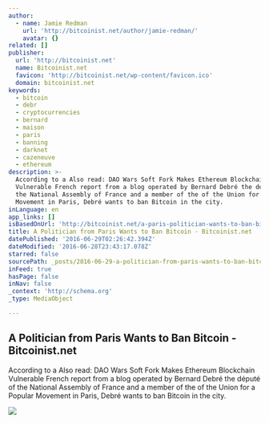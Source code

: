 ```yaml
---
author:
  - name: Jamie Redman
    url: 'http://bitcoinist.net/author/jamie-redman/'
    avatar: {}
related: []
publisher:
  url: 'http://bitcoinist.net'
  name: Bitcoinist.net
  favicon: 'http://bitcoinist.net/wp-content/favicon.ico'
  domain: bitcoinist.net
keywords:
  - bitcoin
  - debr
  - cryptocurrencies
  - bernard
  - maison
  - paris
  - banning
  - darknet
  - cazeneuve
  - ethereum
description: >-
  According to a Also read: DAO Wars Soft Fork Makes Ethereum Blockchain
  Vulnerable French report from a blog operated by Bernard Debré the député of
  the National Assembly of France and a member of the of the Union for a Popular
  Movement in Paris, Debré wants to ban Bitcoin in the city.
inLanguage: en
app_links: []
isBasedOnUrl: 'http://bitcoinist.net/a-paris-politician-wants-to-ban-bitcoin/'
title: A Politician from Paris Wants to Ban Bitcoin - Bitcoinist.net
datePublished: '2016-06-29T02:26:42.394Z'
dateModified: '2016-06-28T23:43:17.078Z'
starred: false
sourcePath: _posts/2016-06-29-a-politician-from-paris-wants-to-ban-bitcoin-bitcoinistne.md
inFeed: true
hasPage: false
inNav: false
_context: 'http://schema.org'
_type: MediaObject

---
```

<article style=""><h1>A Politician from Paris Wants to Ban Bitcoin - Bitcoinist.net</h1><p>According to a Also read: DAO Wars Soft Fork Makes Ethereum Blockchain Vulnerable French report from a blog operated by Bernard Debré the député of the National Assembly of France and a member of the of the Union for a Popular Movement in Paris, Debré wants to ban Bitcoin in the city.</p><img src="http://bitcoinist.net/wp-content/uploads/2016/06/A-Paris-Politician-Wants-to-Ban-Bitcoin.jpg" /></article>